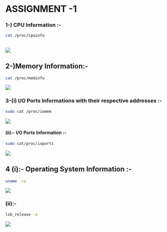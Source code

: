 

# ASSIGNMENT -1

### 1-) CPU Information :-

```bash
cat /proc/cpuinfo
```



##  <img src="/home/ubuntu/Pictures/Selection_006.png" style="zoom:100%;" />

## 2-)Memory Information:-

```bash
cat /proc/meminfo
```

![](/home/ubuntu/Pictures/meminfo.png)

### 3-(i) I/O Ports Informations with their respective addresses :-

```bash
sudo cat /proc/iomem
```

![](/home/ubuntu/Pictures/iomem.png)

#### (ii):-  I/O  Ports Information :-

```bash
sudo cat/proc/ioports 
```

![](/home/ubuntu/Pictures/Selection_010.png)

## 4 (i):- Operating System Information :- 

```bash
uname -ra
```

![](/home/ubuntu/Pictures/osinfo.png)

###  

### (ii):- 

```bash
lsb_release -a
```

![](/home/ubuntu/Pictures/lsbrelse.png)
